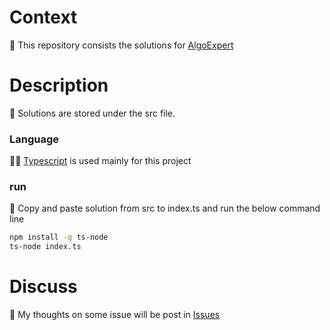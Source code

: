 # Context

🐨 This repository consists the solutions for [AlgoExpert](https://www.algoexpert.io/questions)

# Description
🚀 Solutions are stored under the src file. 

### Language
👨‍💻 [Typescript](https://www.typescriptlang.org/) is used mainly for this project

### run
🚢 Copy and paste solution from src to index.ts and run the below command line

```bash
npm install -g ts-node
ts-node index.ts
```



# Discuss 
🤔 My thoughts on some issue will be post in [Issues](https://github.com/Joshmomel/algoexpert_ts/issues?q=is%3Aissue+sort%3Aupdated-desc)
